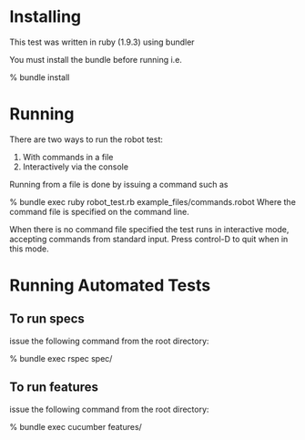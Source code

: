 Installing
==========

This test was written in ruby (1.9.3) using bundler

You must install the bundle before running
i.e.

% bundle install

Running
=======

There are two ways to run the robot test:

1. With commands in a file
2. Interactively via the console

Running from a file is done by issuing a command such as

% bundle exec ruby robot_test.rb example_files/commands.robot
Where the command file is specified on the command line.

When there is no command file specified the test runs in interactive mode, accepting commands from standard input. Press control-D to quit when in this mode.

Running Automated Tests
=======================
To run specs
------------

issue the following command from the root directory:

% bundle exec rspec spec/

To run features
---------------

issue the following command from the root directory:

% bundle exec cucumber features/

